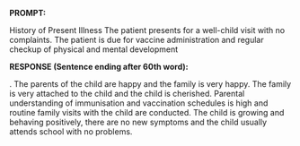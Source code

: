 **PROMPT:**

History of Present Illness The patient presents for a well-child visit with no complaints. The patient is due for vaccine administration and regular checkup of physical and mental development

**RESPONSE (Sentence ending after 60th word):**

. The parents of the child are happy and the family is very happy. The family is very attached to the child and the child is cherished. Parental understanding of immunisation and vaccination schedules is high and routine family visits with the child are conducted. The child is growing and behaving positively, there are no new symptoms and the child usually attends school with no problems. 